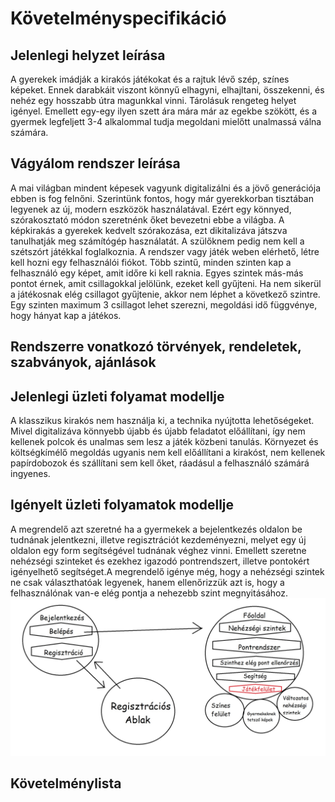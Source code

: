 # Követelményspecifikáció

## Jelenlegi helyzet leírása
A gyerekek imádják a kirakós játékokat és a rajtuk lévő szép, színes képeket. Ennek darabkáit viszont könnyű elhagyni, elhajltani, összekenni, és nehéz egy hosszabb útra magunkkal vinni. Tárolásuk rengeteg helyet igényel. Emellett egy-egy ilyen szett ára mára már az egekbe szökött, és a gyermek legfeljett 3-4 alkalommal tudja megoldani mielőtt unalmassá válna számára.

## Vágyálom rendszer leírása
A mai világban mindent képesek vagyunk digitalizálni és a jövő generációja ebben is fog felnőni.
Szerintünk fontos, hogy már gyerekkorban tisztában legyenek az új, modern eszközök használatával.
Ezért egy könnyed, szórakosztató módon szeretnénk őket bevezetni ebbe a világba.
A képkirakás a gyerekek kedvelt szórakozása, ezt dikitalizáva játszva tanulhatják meg számítógép használatát.
A szülőknem pedig nem kell a szétszórt játékkal foglalkoznia.
A rendszer vagy játék weben elérhető, létre kell hozni egy felhasználói fiókot.
Több szintű, minden szinten kap a felhasználó egy képet, amit időre ki kell raknia.
Egyes szintek más-más pontot érnek, amit csillagokkal jelölünk, ezeket kell gyűjteni.
Ha nem sikerül a játékosnak elég csillagot gyűjtenie, akkor nem léphet a következő szintre.
Egy szinten maximum 3 csillagot lehet szerezni, megoldási idő függvénye, hogy hányat kap a játékos.

## Rendszerre vonatkozó törvények, rendeletek, szabványok, ajánlások



## Jelenlegi üzleti folyamat modellje
A klasszikus kirakós nem használja ki, a technika nyújtotta lehetőségeket. Mivel digitalizáva könnyebb újabb és újabb feladatot előállítani, így nem kellenek polcok és unalmas sem lesz a játék közbeni tanulás. Környezet és költségkímélő megoldás ugyanis nem kell előállítani a kirakóst, nem kellenek papírdobozok és szállítani sem kell őket, ráadásul a felhasználó számárá ingyenes.

## Igényelt üzleti folyamatok modellje
A megrendelő azt szeretné ha a gyermekek a bejelentkezés oldalon be tudnának jelentkezni, illetve regisztrációt kezdeményezni, melyet egy új oldalon egy form segítségével tudnának véghez vinni. Emellett szeretne nehézségi szinteket és ezekhez igazodó pontrendszert, illetve pontokért igényelhető segítséget.A megrendelő igénye még, hogy a nehézségi szintek ne csak választhatóak legyenek, hanem ellenőrizzük azt is, hogy a felhasználónak van-e elég pontja a nehezebb szint megnyitásához.
![modellrajz](igenyelt.jpg)

## Követelménylista


